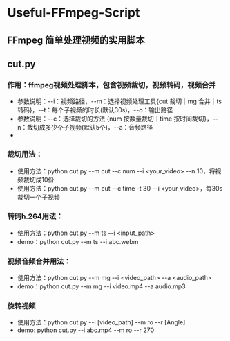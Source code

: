 # Useful-FFmpeg-Script
## FFmpeg 简单处理视频的实用脚本   

## cut.py

### 作用：ffmpeg视频处理脚本，包含视频裁切，视频转码，视频合并
* 参数说明：--i：视频路径，--m：选择视频处理工具{cut 裁切｜mg 合并｜ts 转码}，--t：每个子视频的时长(默认30s)，--o：输出路径
* 参数说明：--c：选择裁切的方法 {num 按数量裁切｜time 按时间裁切}，--n：裁切成多少个子视频(默认5个)，--a：音频路径
* 
### 裁切用法：
* 使用方法：python cut.py --m cut --c num --i <your_video> --n 10，将视频裁切成10份
* 使用方法：python cut.py --m cut --c time -t 30 --i <your_video>，每30s裁切一个子视频

### 转码h.264用法：
* 使用方法：python cut.py --m ts --i <input_path>
* demo：python cut.py --m ts --i abc.webm

### 视频音频合并用法：
* 使用方法：python cut.py --m mg --i <video_path> --a <audio_path>
* demo：python cut.py --m mg --i video.mp4 --a audio.mp3

### 旋转视频
* 使用方法：python cut.py --i [video_path] --m ro --r [Angle]
* demo: python cut.py --i abc.mp4 --m ro --r 270




